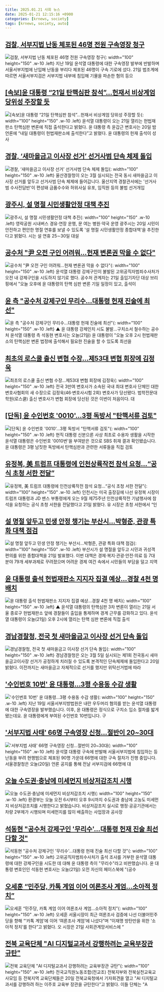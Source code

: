 ```yaml
---
title: 2025.01.21 사회 뉴스
date: 2025-01-21 12:15:16 +0900
categories: [krnews, society]
tags: [krnews, society, auto]
---
```

## [검찰, 서부지법 난동 체포된 46명 전원 구속영장 청구](https://n.news.naver.com/mnews/article/029/0002930885)

![검찰, 서부지법 난동 체포된 46명 전원 구속영장 청구](https://mimgnews.pstatic.net/image/origin/029/2025/01/21/2930885.jpg?type=nf220_150){: width="100" height="150" .w-10 .left}
지난 19일 윤석열 대통령에 대한 구속영장 발부에 반발하며 서울서부지법에 난입해 난동을 부리다 체포된 46명이 구속 기로에 섰다. 21일 법조계에 따르면 서울서부지검은 서부지법 내부에 침입해 기물을 파손한 혐의 등으

## [[속보]윤 대통령 “21일 탄핵심판 참석”…헌재서 비상계엄 당위성 주장할 듯](https://n.news.naver.com/mnews/article/032/0003346647)

![[속보]윤 대통령 “21일 탄핵심판 참석”…헌재서 비상계엄 당위성 주장할 듯](https://mimgnews.pstatic.net/image/origin/032/2025/01/20/3346647.jpg?type=nf220_150){: width="100" height="150" .w-10 .left}
윤석열 대통령이 오는 21일 열리는 헌법재판소 탄핵심판 변론에 직접 출석한다고 밝혔다. 윤 대통령 측 윤갑근 변호사는 20일 밤 언론에 “내일 대통령이 헌법재판소에 출석한다”고 밝혔다. 윤 대통령의 헌재 출석이 성사

## [경찰, ‘새마을금고 이사장 선거’ 선거사범 단속 체제 돌입](https://n.news.naver.com/mnews/article/056/0011878683)

![경찰, ‘새마을금고 이사장 선거’ 선거사범 단속 체제 돌입](https://mimgnews.pstatic.net/image/origin/056/2025/01/21/11878683.jpg?type=nf220_150){: width="100" height="150" .w-10 .left}
울산경찰청이 오는 3월 실시되는 전국 동시 새마을금고 이사장 선거를 앞두고 선거사범 단속 체제에 들어갑니다. 울산지역 경찰관서에는 '선거사범 수사전담반'이 편성돼 금품수수와 허위사실 유포, 임직원 등의 불법 선거개입

## [광주시, 설 명절 시민생활안정 대책 추진](https://n.news.naver.com/mnews/article/001/0015169728)

![광주시, 설 명절 시민생활안정 대책 추진](https://mimgnews.pstatic.net/image/origin/001/2025/01/20/15169728.jpg?type=nf220_150){: width="100" height="150" .w-10 .left}
영락공원 시내버스 경유·연장 운행, 문 여는 병원·약국 운영 광주시는 20일 시민이 안전하고 편안한 명절 연휴를 보낼 수 있도록 '설 명절 시민생활안정 종합대책'을 추진한다고 밝혔다. 시는 설 연휴 25∼30일 대설

## [공수처 "尹 오전 구인 어려워…헌재 변론권 막을 수 없다"](https://n.news.naver.com/mnews/article/015/0005084885)

![공수처 "尹 오전 구인 어려워…헌재 변론권 막을 수 없다"](https://mimgnews.pstatic.net/image/origin/015/2025/01/21/5084885.jpg?type=nf220_150){: width="100" height="150" .w-10 .left}
윤석열 대통령 강제구인이 불발된 고위공직자범죄수사처가 오전 내 강제구인을 시도하지 않기로 했다. 공수처 관계자는 21일 출입기자단 대상 브리핑에서 "오늘 오후에 윤 대통령의 탄핵 심판 변론 기일 일정이 있고, 출석이

## [윤 측 "공수처 강제구인 무리수…대통령 헌재 진술에 최선"](https://n.news.naver.com/mnews/article/055/0001225394)

![윤 측 "공수처 강제구인 무리수…대통령 헌재 진술에 최선"](https://mimgnews.pstatic.net/image/origin/055/2025/01/21/1225394.jpg?type=nf220_150){: width="100" height="150" .w-10 .left}
▲ 윤 대통령 강제인치 시도 불발…구치소서 철수하는 공수처 윤석열 대통령 측 석동현 변호사는 오늘(21일) 윤 대통령이 "오늘 오후 2시 헌법재판소의 탄핵심판 변론 법정에 출석해서 필요한 진술을 할 수 있도록 최선을

## [최초의 로스쿨 출신 변협 수장…제53대 변협 회장에 김정욱](https://n.news.naver.com/mnews/article/011/0004442089)

![최초의 로스쿨 출신 변협 수장…제53대 변협 회장에 김정욱](https://mimgnews.pstatic.net/image/origin/011/2025/01/20/4442089.jpg?type=nf220_150){: width="100" height="150" .w-10 .left}
전국 3만여 변호사가 소속된 국내 최대 변호사 단체인 대한변호사협회의 새 수장으로 김정욱(46·변호사시험 2회) 변호사가 당선됐다. 법학전문대학원(로스쿨) 출신 변호사가 변협 회장에 당선된 것은 이번이 처음이다. 대

## [[단독] 윤 수인번호 '0010'…3평 독방서 "탄핵서류 검토"](https://n.news.naver.com/mnews/article/055/0001225244)

![[단독] 윤 수인번호 '0010'…3평 독방서 "탄핵서류 검토"](https://mimgnews.pstatic.net/image/origin/055/2025/01/20/1225244.jpg?type=nf220_150){: width="100" height="150" .w-10 .left}
현직 대통령 신분으론 사상 최초로 수용자 생활을 시작한 윤석열 대통령은 수인번호 '0010번'을 부여받은 것으로 SBS 취재 결과 확인됐습니다. 윤 대통령은 3평 남짓한 독방에서 탄핵심판과 관련한 서류들을 직접 검토

## [유정복, 美 트럼프 대통령에 인천상륙작전 참석 요청…“공식 초청 서한 전달”](https://n.news.naver.com/mnews/article/119/0002915984)

![유정복, 美 트럼프 대통령에 인천상륙작전 참석 요청…“공식 초청 서한 전달”](https://mimgnews.pstatic.net/image/origin/119/2025/01/21/2915984.jpg?type=nf220_150){: width="100" height="150" .w-10 .left}
인천시는 미국 출장길에 나선 유정복 시장이 트럼프 대통령과 JD 밴스 부통령에게 오는 9월 제75주년 인천상륙작전 기념행사에 참석을 요청하는 공식 초청 서한을 전달했다고 21일 밝혔다. 유 시장은 초청 서한에서 “인

## [설 명절 앞두고 민생 안정 챙기는 부산시…박형준, 관광 특화 대책 점검](https://n.news.naver.com/mnews/article/011/0004442317)

![설 명절 앞두고 민생 안정 챙기는 부산시…박형준, 관광 특화 대책 점검](https://mimgnews.pstatic.net/image/origin/011/2025/01/21/4442317.jpg?type=nf220_150){: width="100" height="150" .w-10 .left}
부산시가 설 명절을 앞두고 시민과 귀성객 편의를 위한 종합대책을 21일 발표했다. 이번 대책은 경제·복지·관광·안전·의료 등 7대 분야 79개 세부과제로 꾸려졌으며 어려운 경제 여건 속에서 시민들의 부담을 덜고 지역

## [윤 대통령 출석 헌법재판소 지지자 집결 예상…경찰 4천 명 배치](https://n.news.naver.com/mnews/article/055/0001225471)

![윤 대통령 출석 헌법재판소 지지자 집결 예상…경찰 4천 명 배치](https://mimgnews.pstatic.net/image/origin/055/2025/01/21/1225471.jpg?type=nf220_150){: width="100" height="150" .w-10 .left}
▲ 윤석열 대통령의 탄핵심판 3차 변론이 열리는 21일 서울 종로구 헌법재판소 앞에 경찰들이 출입을 통제하며 경계 근무를 강화하고 있다. 윤석열 대통령이 오늘(21일) 오후 2시에 열리는 탄핵 심판 변론에 직접 출석

## [경남경찰청, 전국 첫 새마을금고 이사장 선거 단속 돌입](https://n.news.naver.com/mnews/article/079/0003983510)

![경남경찰청, 전국 첫 새마을금고 이사장 선거 단속 돌입](https://mimgnews.pstatic.net/image/origin/079/2025/01/20/3983510.jpg?type=nf220_150){: width="100" height="150" .w-10 .left}
경남경찰청은 오는 3월 5일 실시되는 제1회 전국동시 새마을금고이사장 선거가 공정하게 치러질 수 있도록 본격적인 단속체제에 돌입한다고 20일 밝혔다. 이전까지는 새마을금고 자체적으로 선거를 했지만 위탁선거법에 따라

## ['수인번호 10번' 윤 대통령...3평 수용동 수감 생활](https://n.news.naver.com/mnews/article/437/0000427413)

!['수인번호 10번' 윤 대통령...3평 수용동 수감 생활](https://mimgnews.pstatic.net/image/origin/437/2025/01/21/427413.jpg?type=nf220_150){: width="100" height="150" .w-10 .left}
지난 19일 서울서부지방법원은 내란 우두머리 혐의를 받는 윤석열 대통령에 대한 구속영장을 발부했습니다. 이후, 윤 대통령은 정식으로 구치소 입소 절차를 밟게 됐는데요. 윤 대통령에게 부여된 수인번호 10번입니다. 구

## ['서부지법 사태' 66명 구속영장 신청…절반이 20~30대](https://n.news.naver.com/mnews/article/057/0001867707)

!['서부지법 사태' 66명 구속영장 신청…절반이 20~30대](https://mimgnews.pstatic.net/image/origin/057/2025/01/20/1867707.jpg?type=nf220_150){: width="100" height="150" .w-10 .left}
윤석열 대통령 구속에 반발해 서울서부지법에 침입하는 등 난동을 부려 현행범으로 체포된 90명 가운데 66명에 대한 구속 절차가 진행 중입니다. 서울경찰청은 오늘(20일) 언론 공지를 통해 전날 서부지검에 66명에 대

## [오늘 수도권·충남에 미세먼지 비상저감조치 시행](https://n.news.naver.com/mnews/article/214/0001401276)

![오늘 수도권·충남에 미세먼지 비상저감조치 시행](https://mimgnews.pstatic.net/image/origin/214/2025/01/21/1401276.jpg?type=nf220_150){: width="100" height="150" .w-10 .left}
환경부는 오늘 오전 6시부터 오후 9시까지 수도권과 충남에 고농도 미세먼지 비상저감조치를 시행한다고 밝혔습니다. 비상저감조치 실시로 행정·공공기관에서는 차량 2부제가 시행되며 미세먼지를 많이 배출하는 사업장과 공사장

## [석동현 "공수처 강제구인 '무리수'…대통령 헌재 진술 최선 다할 것"](https://n.news.naver.com/mnews/article/437/0000427397)

![석동현 "공수처 강제구인 '무리수'…대통령 헌재 진술 최선 다할 것"](https://mimgnews.pstatic.net/image/origin/437/2025/01/21/427397.jpg?type=nf220_150){: width="100" height="150" .w-10 .left}
고위공직자범죄수사처가 출석 조사를 거부한 윤석열 대통령에 대한 강제구인을 시도한 데 대해 윤 대통령 측이 "무리수"라고 비판했습니다. 윤 대통령 변호인인 석동현 변호사는 오늘(21일) 오전 자신의 페이스북에 "(공수

## [오세훈 “민주당, 카톡 계엄 이어 여론조사 계엄…소아적 정치”](https://n.news.naver.com/mnews/article/032/0003346729)

![오세훈 “민주당, 카톡 계엄 이어 여론조사 계엄…소아적 정치”](https://mimgnews.pstatic.net/image/origin/032/2025/01/21/3346729.jpg?type=nf220_150){: width="100" height="150" .w-10 .left}
오세훈 서울시장이 최근 여론조사 검증에 나선 더불어민주당을 향해 “‘카톡 계엄’에 이어 ‘여론조사 계엄’에 나섰다”며 “이재명 방탄만을 위한 ‘소아적 정치’를 한다”고 밝혔다. 오 시장은 21일 사회관계망서비스에 “

## [전북 교육단체 "AI 디지털교과서 강행하려는 교육부장관 규탄"](https://n.news.naver.com/mnews/article/001/0015169079)

![전북 교육단체 "AI 디지털교과서 강행하려는 교육부장관 규탄"](https://mimgnews.pstatic.net/image/origin/001/2025/01/20/15169079.jpg?type=nf220_150){: width="100" height="150" .w-10 .left}
전국교직원노동조합(전교조) 전북지부와 전북실천교육교사모임 등 전북지역 교육단체들은 20일 전북교육청에서 기자회견을 열고 "AI 디지털교과서를 강행하려 하는 이주호 교육부 장관을 규탄한다"고 밝혔다. 이들 단체는 "A

